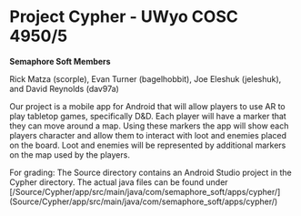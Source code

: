 Project Cypher - UWyo COSC 4950/5
=========================================
**Semaphore Soft Members**

Rick Matza (scorple), Evan Turner (bagelhobbit), Joe Eleshuk (jeleshuk), and David Reynolds (dav97a)

Our project is a mobile app for Android that will allow players to use AR to play tabletop games, 
specifically D&D. Each player will have a marker that they can move around a map. 
Using these markers the app will show each players character and allow them to interact with loot and enemies
placed on the board. Loot and enemies will be represented by additional markers on the map used by the players.

For grading: The Source directory contains an Android Studio project in the Cypher directory. 
The actual java files can be found under [/Source/Cypher/app/src/main/java/com/semaphore_soft/apps/cypher/] (Source/Cypher/app/src/main/java/com/semaphore_soft/apps/cypher/)
